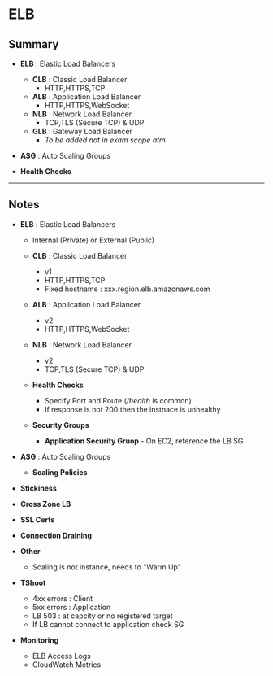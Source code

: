 # ELB
## Summary
- **ELB** : Elastic Load Balancers
  - **CLB** : Classic Load Balancer
    - HTTP,HTTPS,TCP
  - **ALB** : Application Load Balancer
    - HTTP,HTTPS,WebSocket
  - **NLB** : Network Load Balancer
    - TCP,TLS (Secure TCP) & UDP
  - **GLB** : Gateway Load Balancer
    - *To be added not in exam scope atm*

- **ASG** : Auto Scaling Groups

- **Health Checks**

---
## Notes
- **ELB** : Elastic Load Balancers
  - Internal (Private) or External (Public)
  - **CLB** : Classic Load Balancer
    - v1
    - HTTP,HTTPS,TCP
    - Fixed hostname : xxx.region.elb.amazonaws.com
  - **ALB** : Application Load Balancer
    - v2
    - HTTP,HTTPS,WebSocket
  - **NLB** : Network Load Balancer
    - v2
    - TCP,TLS (Secure TCP) & UDP

  - **Health Checks**
    - Specify Port and Route (*/health* is common)
    - If response is not 200 then the instnace is unhealthy

  - **Security Groups**
    - **Application Security Gruop** - On EC2, reference the LB SG


- **ASG** : Auto Scaling Groups
  - **Scaling Policies**



- **Stickiness**
- **Cross Zone LB**
- **SSL Certs**
- **Connection Draining**
- **Other**
  - Scaling is not instance, needs to "Warm Up"
- **TShoot**
  - 4xx errors : Client
  - 5xx errors : Application
  - LB 503 : at capcity or no registered target
  - If LB cannot connect to application check SG 
- **Monitoring**
  - ELB Access Logs
  - CloudWatch Metrics


